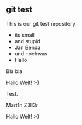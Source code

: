 git test
--------

This is our git test repository.

- its small
- and stupid
- Jan Benda
- und nochwas
- Hallo

Bla bla

Hallo Welt! :-)

Test.

Mart1n Z3ll3r

Hallo Welt! :-)

